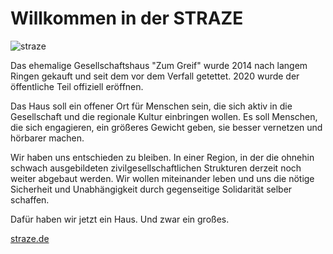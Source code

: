 # Willkommen in der STRAZE

![straze](https://straze.de/fileadmin/_processed_/e/9/csm_straze_87f31703d4.png)

Das ehemalige Gesellschaftshaus "Zum Greif" wurde 2014 nach langem Ringen gekauft und seit dem vor dem Verfall getettet. 2020 wurde der öffentliche Teil offiziell eröffnen.

Das Haus soll ein offener Ort für Menschen sein, die sich aktiv in die Gesellschaft und die regionale Kultur einbringen wollen. Es soll Menschen, die sich engagieren, ein größeres Gewicht geben, sie besser vernetzen und hörbarer machen.

Wir haben uns entschieden zu bleiben. In einer Region, in der die ohnehin schwach ausgebildeten zivilgesellschaftlichen Strukturen derzeit noch weiter abgebaut werden. Wir wollen miteinander leben und uns die nötige Sicherheit und Unabhängigkeit durch gegenseitige Solidarität selber schaffen.

Dafür haben wir jetzt ein Haus. Und zwar ein großes.

[straze.de](https://straze.de)
